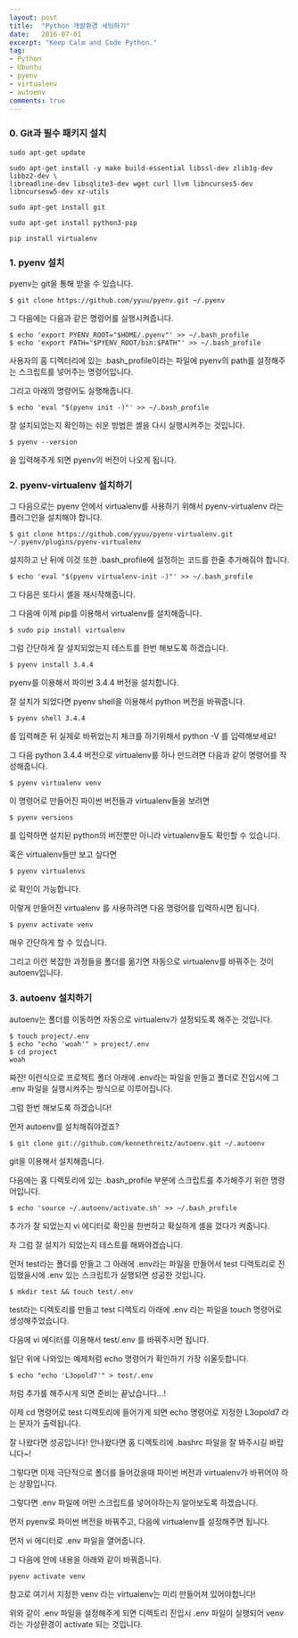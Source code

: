 ```yaml
---
layout: post
title:  "Python 개발환경 세팅하기"
date:   2016-07-01
excerpt: "Keep Calm and Code Python."
tag:
- Python
- Ubuntu
- pyenv
- virtualenv
- autoenv
comments: true
---
```


### 0. Git과 필수 패키지 설치
```shell
sudo apt-get update
```
```shell
sudo apt-get install -y make build-essential libssl-dev zlib1g-dev libbz2-dev \
libreadline-dev libsqlite3-dev wget curl llvm libncurses5-dev libncursesw5-dev xz-utils
```
```shell
sudo apt-get install git
```
```shell
sudo apt-get install python3-pip
```
```shell
pip install virtualenv
```

### 1. pyenv 설치

pyenv는 git을 통해 받을 수 있습니다.

```shell
$ git clone https://github.com/yyuu/pyenv.git ~/.pyenv
```

그 다음에는 다음과 같은 명령어를 실행시켜줍니다.

```shell
$ echo 'export PYENV_ROOT="$HOME/.pyenv"' >> ~/.bash_profile
$ echo 'export PATH="$PYENV_ROOT/bin:$PATH"' >> ~/.bash_profile
```

사용자의 홈 디렉터리에 있는 .bash_profile이라는 파일에 pyenv의 path를 설정해주는 스크립트를 넣어주는 명령어입니다.

그리고 아래의 명령어도 실행해줍니다.

```shell
$ echo 'eval "$(pyenv init -)"' >> ~/.bash_profile
```

잘 설치되었는지 확인하는 쉬운 방법은 셸을 다시 실행시켜주는 것입니다.

```shell
$ pyenv --version
```

을 입력해주게 되면 pyenv의 버전이 나오게 됩니다.


### 2. pyenv-virtualenv 설치하기

그 다음으로는 pyenv 안에서 virtualenv를 사용하기 위해서 pyenv-virtualenv 라는 플러그인을 설치해야 합니다.

```shell
$ git clone https://github.com/yyuu/pyenv-virtualenv.git ~/.pyenv/plugins/pyenv-virtualenv
```

설치하고 난 뒤에 이것 또한 .bash_profile에 설정하는 코드를 한줄 추가해줘야 합니다.

```shell
$ echo 'eval "$(pyenv virtualenv-init -)"' >> ~/.bash_profile
```

그 다음은 또다시 셸을 재시작해줍니다.

그 다음에 이제 pip를 이용해서 virtualenv를 설치해줍니다.

```shell
$ sudo pip install virtualenv
```

그럼 간단하게 잘 설치되었는지 테스트를 한번 해보도록 하겠습니다.

```shell
$ pyenv install 3.4.4
```

pyenv를 이용해서 파이썬 3.4.4 버전을 설치합니다.

잘 설치가 되었다면 pyenv shell을 이용해서 python 버전을 바꿔줍니다.

```shell
$ pyenv shell 3.4.4
```

를 입력해준 뒤 실제로 바뀌었는지 체크를 하기위해서 python -V 를 입력해보세요!

그 다음 python 3.4.4 버전으로 virtualenv를 하나 만드려면 다음과 같이 명령어를 작성해줍니다.

```shell
$ pyenv virtualenv venv
```

이 명령어로 만들어진 파이썬 버전들과 virtualenv들을 보려면

```shell
$ pyenv versions
```

를 입력하면 설치된 python의 버전뿐만 아니라 virtualenv들도 확인할 수 있습니다.

혹은 virtualenv들만 보고 싶다면

```shell
$ pyenv virtualenvs
```

로 확인이 가능합니다.

이렇게 만들어진 virtualenv 를 사용하려면 다음 명령어를 입력하시면 됩니다.

```shell
$ pyenv activate venv
```

매우 간단하게 할 수 있습니다.

그리고 이런 복잡한 과정들을 폴더를 옮기면 자동으로 virtualenv를 바꿔주는 것이 autoenv입니다.


### 3. autoenv 설치하기

autoenv는 폴더를 이동하면 자동으로 virtualenv가 설정되도록 해주는 것입니다.

```shell
$ touch project/.env
$ echo "echo 'woah'" > project/.env
$ cd project
woah
```

짜잔! 이런식으로 프로젝트 폴더 아래에 .env라는 파일을 만들고 폴더로 진입시에 그 .env 파일을 실행시켜주는 방식으로 이루어집니다.

그럼 한번 해보도록 하겠습니다!

먼저 autoenv를 설치해줘야겠죠?

```shell
$ git clone git://github.com/kennethreitz/autoenv.git ~/.autoenv
```

git을 이용해서 설치해줍니다.

다음에는 홈 디렉토리에 있는 .bash_profile 부분에 스크립트를 추가해주기 위한 명령어입니다.

```shell
$ echo 'source ~/.autoenv/activate.sh' >> ~/.bash_profile
```

추가가 잘 되었는지 vi 에디터로 확인을 한번하고 확실하게 셸을 껐다가 켜줍니다.

자 그럼 잘 설치가 되었는지 테스트를 해봐야겠습니다.

먼저 test라는 폴더를 만들고 그 아래에 .env라는 파일을 만들어서 test 디렉토리로 진입했을시에 .env 있는 스크립트가 실행되면 성공한 것입니다.

```shell
$ mkdir test && touch test/.env
```

test라는 디렉토리를 만들고 test 디렉토리 아래에 .env 라는 파일을 touch 명령어로 생성해주었습니다.

다음에 vi 에디터를 이용해서 test/.env 를 바꿔주시면 됩니다.

일단 위에 나와있는 예제처럼 echo 명령어가 확인하기 가장 쉬울듯합니다.

```shell
$ echo "echo 'L3opold7'" > test/.env
```

처럼 추가를 해주시게 되면 준비는 끝났습니다...!

이제 cd 명령어로 test 디렉토리에 들어가게 되면 echo 명령어로 지정한 L3opold7 라는 문자가 출력됩니다.

잘 나왔다면 성공입니다! 안나왔다면 홈 디렉토리에 .bashrc 파일을 잘 봐주시길 바랍니다~!

그렇다면 이제 극단적으로 폴더를 들어갔을때 파이썬 버전과 virtualenv가 바뀌어야 하는 상황입니다.

그렇다면 .env 파일에 어떤 스크립트를 넣어야하는지 알아보도록 하겠습니다.

먼저 pyenv로 파이썬 버전을 바꿔주고, 다음에 virtualenv를 설정해주면 됩니다.

먼저 vi 에디터로 .env 파일을 열어줍니다.

그 다음에 안에 내용을 아래와 같이 바꿔줍니다.

```shell
pyenv activate venv
```

참고로 여기서 지정한 venv 라는 virtualenv는 미리 만들어져 있어야합니다!

위와 같이 .env 파일을 설정해주게 되면 디렉토리 진입시 .env 파일이 실행되어 venv 라는 가상환경이 activate 되는 것입니다.
